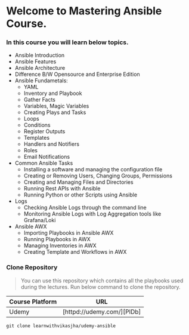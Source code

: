 # Welcome to Mastering Ansible Course.
### In this course you will learn below topics.

- Ansible Introduction
- Ansible Features
- Ansible Architecture
- Difference B/W Opensource and Enterprise Edition
- Ansible Fundametals:
  - YAML
  - Inventory and Playbook
  - Gather Facts
  - Variables, Magic Variables
  - Creating Plays and Tasks
  - Loops
  - Conditions
  - Register Outputs
  - Templates
  - Handlers and Notifiers
  - Roles
  - Email Notifications
- Common Ansible Tasks
  - Installing a software and managing the configuration file
  - Creating or Removing Users, Changing Groups, Permissions
  - Creating and Managing Files and Directories
  - Running Rest APIs with Ansible
  - Running Python or other Scripts using Ansible
- Logs
  - Checking Ansible Logs through the command line
  - Monitoring Ansible Logs with Log Aggregation tools like Grafana/Loki
- Ansible AWX
  - Importing Playbooks in Ansible AWX
  - Running Playbooks in AWX
  - Managing Inventories in AWX
  - Creating Template and Workflows in AWX

### Clone Repository
> You can use this repository which contains all the playbooks used during the lectures.
> Run below command to clone the repository.


| Course Platform | URL |
| ------ | ------ |
| Udemy | [httpd://udemy.com/][PlDb] |
```
git clone learnwithvikasjha/udemy-ansible
```

